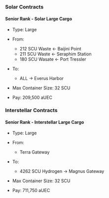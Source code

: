 ### Solar Contracts

#### Senior Rank - Solar Large Cargo
- Type: Large

- From:
	- 212 SCU Waste <- Baijini Point
	- 211 SCU Waste <- Seraphim Station
	- 180 SCU Wasate <- Port Tressler

- To: 
	- ALL -> Everus Harbor

- Max Container Size: 32 SCU

- Pay: 209,500 aUEC

### Interstellar Contracts

#### Senior Rank - Interstellar Large Cargo
- Type: Large

- From:
	- Terra Gateway

- To:
	- 4262 SCU Hydrogen -> Magnus Gateway

- Max Container Size: 32 SCU

- Pay: 711,750 aUEC
